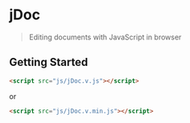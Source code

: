 jDoc
====

> Editing documents with JavaScript in browser



## Getting Started
```html
<script src="js/jDoc.v.js"></script>
```
or
```html
<script src="js/jDoc.v.min.js"></script>
```
